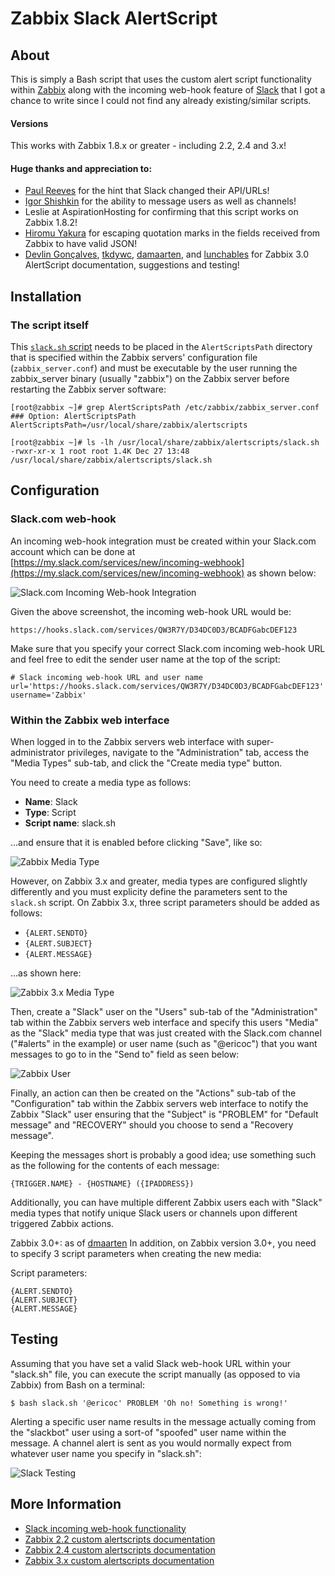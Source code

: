 Zabbix Slack AlertScript
========================


About
-----
This is simply a Bash script that uses the custom alert script functionality within [Zabbix](http://www.zabbix.com/) along with the incoming web-hook feature of [Slack](https://slack.com/) that I got a chance to write since I could not find any already existing/similar scripts.

#### Versions
This works with Zabbix 1.8.x or greater - including 2.2, 2.4 and 3.x!

#### Huge thanks and appreciation to:

* [Paul Reeves](https://github.com/pdareeves/) for the hint that Slack changed their API/URLs!
* [Igor Shishkin](https://github.com/teran) for the ability to message users as well as channels!
* Leslie at AspirationHosting for confirming that this script works on Zabbix 1.8.2!
* [Hiromu Yakura](https://github.com/hiromu) for escaping quotation marks in the fields received from Zabbix to have valid JSON!
* [Devlin Gonçalves](https://github.com/devlinrcg), [tkdywc](https://github.com/tkdywc), [damaarten](https://github.com/damaarten), and [lunchables](https://github.com/lunchables) for Zabbix 3.0 AlertScript documentation, suggestions and testing!

Installation
------------

### The script itself

This [`slack.sh` script](https://github.com/ericoc/zabbix-slack-alertscript/raw/master/slack.sh) needs to be placed in the `AlertScriptsPath` directory that is specified within the Zabbix servers' configuration file (`zabbix_server.conf`) and must be executable by the user running the zabbix_server binary (usually "zabbix") on the Zabbix server before restarting the Zabbix server software:

	[root@zabbix ~]# grep AlertScriptsPath /etc/zabbix/zabbix_server.conf
	### Option: AlertScriptsPath
	AlertScriptsPath=/usr/local/share/zabbix/alertscripts

	[root@zabbix ~]# ls -lh /usr/local/share/zabbix/alertscripts/slack.sh
	-rwxr-xr-x 1 root root 1.4K Dec 27 13:48 /usr/local/share/zabbix/alertscripts/slack.sh


Configuration
-------------

### Slack.com web-hook

An incoming web-hook integration must be created within your Slack.com account which can be done at [https://my.slack.com/services/new/incoming-webhook](https://my.slack.com/services/new/incoming-webhook) as shown below:

![Slack.com Incoming Web-hook Integration](https://pictures.ericoc.com/github/newapi/slack-integration.png "Slack.com Incoming Web-hook Integration")

Given the above screenshot, the incoming web-hook URL would be:

	https://hooks.slack.com/services/QW3R7Y/D34DC0D3/BCADFGabcDEF123
	
Make sure that you specify your correct Slack.com incoming web-hook URL and feel free to edit the sender user name at the top of the script:

	# Slack incoming web-hook URL and user name
	url='https://hooks.slack.com/services/QW3R7Y/D34DC0D3/BCADFGabcDEF123'
	username='Zabbix'


### Within the Zabbix web interface

When logged in to the Zabbix servers web interface with super-administrator privileges, navigate to the "Administration" tab, access the "Media Types" sub-tab, and click the "Create media type" button.

You need to create a media type as follows:

* **Name**: Slack
* **Type**: Script
* **Script name**: slack.sh

...and ensure that it is enabled before clicking "Save", like so:

![Zabbix Media Type](https://pictures.ericoc.com/github/zabbix-mediatype.png "Zabbix Media Type")

However, on Zabbix 3.x and greater, media types are configured slightly differently and you must explicity define the parameters sent to the `slack.sh` script. On Zabbix 3.x, three script parameters should be added as follows:

* `{ALERT.SENDTO}`
* `{ALERT.SUBJECT}`
* `{ALERT.MESSAGE}`

...as shown here:

![Zabbix 3.x Media Type](https://pictures.ericoc.com/github/zabbix3-mediatype.png "Zabbix 3.x Media Type")

Then, create a "Slack" user on the "Users" sub-tab of the "Administration" tab within the Zabbix servers web interface and specify this users "Media" as the "Slack" media type that was just created with the Slack.com channel ("#alerts" in the example) or user name (such as "@ericoc") that you want messages to go to in the "Send to" field as seen below:

![Zabbix User](https://pictures.ericoc.com/github/zabbix-user.png "Zabbix User")

Finally, an action can then be created on the "Actions" sub-tab of the "Configuration" tab within the Zabbix servers web interface to notify the Zabbix "Slack" user ensuring that the "Subject" is "PROBLEM" for "Default message" and "RECOVERY" should you choose to send a "Recovery message".

Keeping the messages short is probably a good idea; use something such as the following for the contents of each message:

	{TRIGGER.NAME} - {HOSTNAME} ({IPADDRESS})

Additionally, you can have multiple different Zabbix users each with "Slack" media types that notify unique Slack users or channels upon different triggered Zabbix actions.

Zabbix 3.0+: as of [dmaarten](https://github.com/damaarten "damaarten") In addition, on Zabbix version 3.0+, you need to specify 3 script parameters when creating the new media:

Script parameters:

	{ALERT.SENDTO}
	{ALERT.SUBJECT}
	{ALERT.MESSAGE}



Testing
-------
Assuming that you have set a valid Slack web-hook URL within your "slack.sh" file, you can execute the script manually (as opposed to via Zabbix) from Bash on a terminal:

	$ bash slack.sh '@ericoc' PROBLEM 'Oh no! Something is wrong!'

Alerting a specific user name results in the message actually coming from the "slackbot" user using a sort-of "spoofed" user name within the message. A channel alert is sent as you would normally expect from whatever user name you specify in "slack.sh":

![Slack Testing](https://pictures.ericoc.com/github/slack-example.png "Slack Testing")


More Information
----------------
* [Slack incoming web-hook functionality](https://my.slack.com/services/new/incoming-webhook)
* [Zabbix 2.2 custom alertscripts documentation](https://www.zabbix.com/documentation/2.2/manual/config/notifications/media/script)
* [Zabbix 2.4 custom alertscripts documentation](https://www.zabbix.com/documentation/2.4/manual/config/notifications/media/script)
* [Zabbix 3.x custom alertscripts documentation](https://www.zabbix.com/documentation/3.0/manual/config/notifications/media/script)
